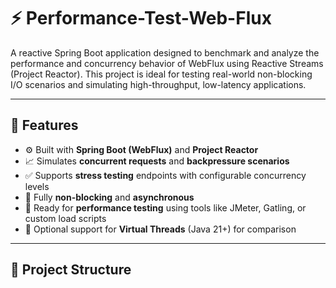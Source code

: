 # ⚡ Performance-Test-Web-Flux

A reactive Spring Boot application designed to benchmark and analyze the performance and concurrency behavior of WebFlux using Reactive Streams (Project Reactor). This project is ideal for testing real-world non-blocking I/O scenarios and simulating high-throughput, low-latency applications.

---

## 🚀 Features

- ⚙️ Built with **Spring Boot (WebFlux)** and **Project Reactor**
- 📈 Simulates **concurrent requests** and **backpressure scenarios**
- ✅ Supports **stress testing** endpoints with configurable concurrency levels
- 🔄 Fully **non-blocking** and **asynchronous**
- 🧪 Ready for **performance testing** using tools like JMeter, Gatling, or custom load scripts
- 🧵 Optional support for **Virtual Threads** (Java 21+) for comparison

---

## 📂 Project Structure

